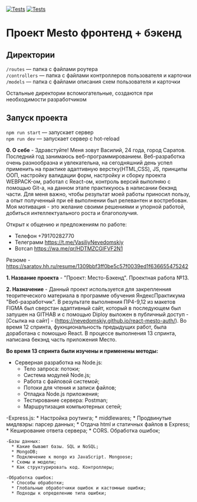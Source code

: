 [![Tests](../../actions/workflows/tests-13-sprint.yml/badge.svg)](../../actions/workflows/tests-13-sprint.yml) [![Tests](../../actions/workflows/tests-14-sprint.yml/badge.svg)](../../actions/workflows/tests-14-sprint.yml)
# Проект Mesto фронтенд + бэкенд

## Директории

`/routes` — папка с файлами роутера  
`/controllers` — папка с файлами контроллеров пользователя и карточки   
`/models` — папка с файлами описания схем пользователя и карточки  
  
Остальные директории вспомогательные, создаются при необходимости разработчиком

## Запуск проекта

`npm run start` — запускает сервер   
`npm run dev` — запускает сервер с hot-reload

**0. О себе** - Здравстуйте! Меня зовут Василий, 24 года, город Саратов. Последний год занимаюсь веб-программированием. Веб-разработка очень разнообразна и увлекательна, на сегодняшний день успел применить на практике адаптивную верстку(HTML,CSS), JS, принципы ООП, настройку валидации форм, настройку и сборку проекта WEBPACK-ом, работал c React-ом, контроль версий выполняю с помощью Git-а, на данном этапе практикуюсь в написании бекэнд части.
Для меня важно, чтобы результат моей работы приносил пользу, а опыт полученный при её выполнении был релевантен и востребован.
Моя мотивация - это желание своими решениями и упорной работой, добиться интеллектуального роста и благополучия.

Открыт к общению и предложениям по работе:
- Телефон +79170282770
- Телеграмм https://t.me/VasiliyNevedomskiy
- Вотсап https://wa.me/qr/HDTMZCGIFVF2N1

Резюме - https://saratov.hh.ru/resume/1309bbf3ff0be5c57f0039ed1f636655475242

**1. Название проекта** - "Проект: Место-Бэкенд". Проектная работа №13.

**2. Назначение** - Данный проект используется для закрепленния теоритеческого материала в программе обучения ЯндексПрактикума "Веб-разработчик". В результате выполнения ПР4-9,12 из макетов FIGMA был сверстан адаптивный сайт, который в последующем был запушен на GITHAB и с помощью Diploy выложен в публичный доступ - [Ссылка на сайт] - (https://nevedomskiy.github.io/react-mesto-auth/). Во время 12 спринта, фукнциональность предыдущих работ, была доработана с помощью React. В процессе выполнения 13 спринта, написана бекэнд часть приложения Место.

**Во время 13 спринта были изучены и применены методы:**
   - Серверная разработка на Node.js:
      * Тело запроса: потоки;
      * Система модулей Node.js;
      * Работа с файловой системой;
      * Потоки для чтения и записи файлов;
      * Отладка Node.js приложения;
      * Тестирование сервера: Postman;
      * Маршрутизация компьютерных сетей;

   -Express.js:
      * Настройка роутинга;
      * middlewares;
      * Продвинутые мидлвэры: парсер данных;
      * Отдача html и статичных файлов в Express;
      * Кеширование ответа сервера;
      * CORS. Обработка ошибок;

    -Базы данных:
      * Какие бывают базы. SQL и NoSQL;
      * MongoDB;
      * Подключение к mongo из JavaScript. Mongoose;
      * Схемы и модели;
      * Как структурировать код. Контроллеры;

    -Обработка ошибок:
      * Способы обработки;
      * Глобальные обработчики ошибок и кастомные ошибки;
      * Подходы к определению типа ошибки;    
